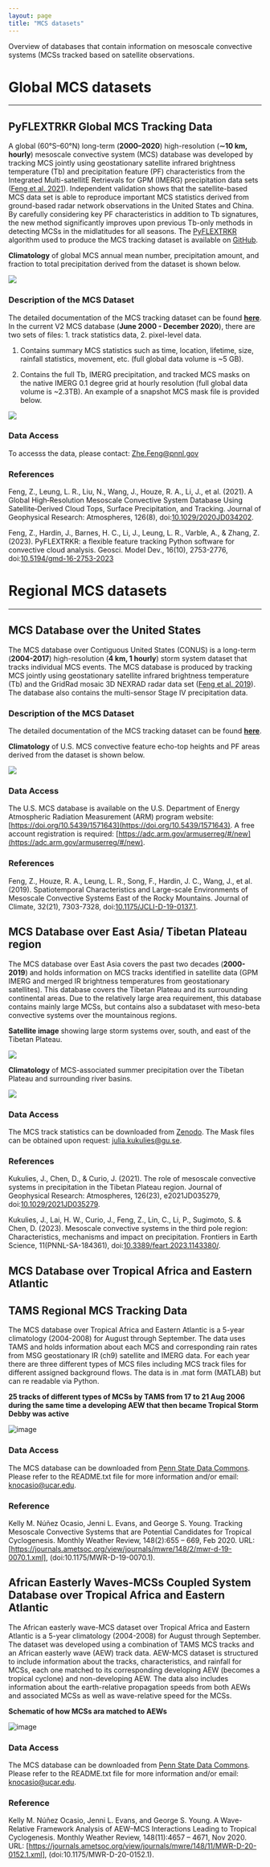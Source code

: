 ```yaml
---
layout: page
title: "MCS datasets"
---
```


Overview of databases that contain information on mesoscale convective systems (MCSs tracked based on satellite observations.  


# Global MCS datasets

---

## PyFLEXTRKR Global MCS Tracking Data

A global (60°S–60°N) long-term (**2000–2020**) high-resolution (**∼10 km, hourly**) mesoscale convective system (MCS) database was developed by tracking MCS jointly using geostationary satellite infrared brightness temperature (Tb) and precipitation feature (PF) characteristics from the Integrated Multi-satellitE Retrievals for GPM (IMERG) precipitation data sets ([Feng et al. 2021](https://doi.org/10.1029/2020JD034202)). Independent validation shows that the satellite-based MCS data set is able to reproduce important MCS statistics derived from ground-based radar network observations in the United States and China. By carefully considering key PF characteristics in addition to Tb signatures, the new method significantly improves upon previous Tb-only methods in detecting MCSs in the midlatitudes for all seasons. The [PyFLEXTRKR](https://doi.org/10.5194/gmd-16-2753-2023) algorithm used to produce the MCS tracking dataset is available on [GitHub](https://github.com/FlexTRKR/PyFLEXTRKR).

**Climatology** of global MCS annual mean number, precipitation amount, and fraction to total precipitation derived from the dataset is shown below.

![](https://portal.nersc.gov/project/m1867/mcs_global_v2/figures/annual_mcs_number_rain_rainfrac_map_small.gif)

### Description of the MCS Dataset

The detailed documentation of the MCS tracking dataset can be found [**here**](https://portal.nersc.gov/project/m1867/mcs_global_v2/PyFLEXTRKR_MCS_Tracking_Data_Readme.pdf). In the current V2 MCS database (**June 2000 - December 2020**), there are two sets of files: 1. track statistics data, 2. pixel-level data.

1. Contains summary MCS statistics such as time, location, lifetime, size, rainfall statistics, movement, etc. (full global data volume is ~5 GB). 

2. Contains the full Tb, IMERG precipitation, and tracked MCS masks on the native IMERG 0.1 degree grid at hourly resolution (full global data volume is ~2.3TB). An example of a snapshot MCS mask file is provided below.

![](https://portal.nersc.gov/project/m1867/mcs_global_v2/figures/MCS_mask_tracks_example_MC_small.gif)


### Data Access

To accesss the data, please contact: [Zhe.Feng@pnnl.gov](mailto:zhe.feng@pnnl.gov)

### References

Feng, Z., Leung, L. R., Liu, N., Wang, J., Houze, R. A., Li, J., et al. (2021). A Global High‐Resolution Mesoscale Convective System Database Using Satellite‐Derived Cloud Tops, Surface Precipitation, and Tracking. Journal of Geophysical Research: Atmospheres, 126(8), doi:[10.1029/2020JD034202](https://doi.org/10.1029/2020JD034202).

Feng, Z., Hardin, J., Barnes, H. C., Li, J., Leung, L. R., Varble, A., & Zhang, Z. (2023). PyFLEXTRKR: a flexible feature tracking Python software for convective cloud analysis. Geosci. Model Dev., 16(10), 2753-2776, doi:[10.5194/gmd-16-2753-2023](https://doi.org/10.5194/gmd-16-2753-2023)


# Regional MCS datasets

---

## MCS Database over the United States

The MCS database over Contiguous United States (CONUS) is a long-term (**2004-2017**) high-resolution (**4 km, 1 hourly**) storm system dataset that tracks individual MCS events. The MCS database is produced by tracking MCS jointly using geostationary satellite infrared brightness temperature (Tb) and the GridRad mosaic 3D NEXRAD radar data set ([Feng et al. 2019](https://doi.org/10.1175/JCLI-D-19-0137.1)). The database also contains the multi-sensor Stage IV precipitation data.

### Description of the MCS Dataset

The detailed documentation of the MCS tracking dataset can be found [**here**](https://portal.nersc.gov/project/m1867/mcs_gridrad_v2/MCS_Database_GridRad_Readme_v2.pdf).

**Climatology** of U.S. MCS convective feature echo-top heights and PF areas derived from the dataset is shown below.

![](https://portal.nersc.gov/project/m1867/mcs_gridrad_v2/figures/US_MCS_Database_climatology_small.gif)

### Data Access

The U.S. MCS database is available on the U.S. Department of Energy Atmospheric Radiation Measurement (ARM) program website: [https://doi.org/10.5439/1571643](https://doi.org/10.5439/1571643). A free account registration is required: [https://adc.arm.gov/armuserreg/#/new](https://adc.arm.gov/armuserreg/#/new).

### References

Feng, Z., Houze, R. A., Leung, L. R., Song, F., Hardin, J. C., Wang, J., et al. (2019). Spatiotemporal Characteristics and Large-scale Environments of Mesoscale Convective Systems East of the Rocky Mountains. Journal of Climate, 32(21), 7303-7328, doi:[10.1175/JCLI-D-19-0137.1](https://doi.org/10.1175/JCLI-D-19-0137.1).



## MCS Database over East Asia/ Tibetan Plateau region 

The MCS database over East Asia covers the past two decades (**2000-2019**) and holds information on MCS tracks identified in satellite data (GPM IMERG and merged IR brightness temperatures from geostationary satellites). This database covers the Tibetan Plateau and its surrounding continental areas. Due to the relatively large area requirement, this database contains mainly large MCSs, but contains also a subdataset with  meso-beta convective systems over the mountainous regions.


**Satellite image** showing large storm systems over, south, and east of the Tibetan Plateau. 

![](images/himawari_tp.png)

**Climatology** of MCS-associated summer precipitation over the Tibetan Plateau and surrounding river basins. 

![](images/Kukulies_MCS_rainfall.png) 


### Data Access 

The MCS track statistics can be downloaded from [Zenodo](https://zenodo.org/record/4767152). The Mask files can be obtained upon request: julia.kukulies@gu.se. 


### References 

Kukulies, J., Chen, D., & Curio, J. (2021). The role of mesoscale convective systems in precipitation in the Tibetan Plateau region. Journal of Geophysical Research: Atmospheres, 126(23), e2021JD035279, doi:[10.1029/2021JD035279](https://agupubs.onlinelibrary.wiley.com/doi/10.1029/2021JD035279). 

Kukulies, J., Lai, H. W., Curio, J., Feng, Z., Lin, C., Li, P., Sugimoto, S. & Chen, D. (2023). Mesoscale convective systems in the third pole region: Characteristics, mechanisms and impact on precipitation. Frontiers in Earth Science, 11(PNNL-SA-184361), doi:[10.3389/feart.2023.1143380/](https://www.frontiersin.org/articles/10.3389/feart.2023.1143380/full#main-content). 



## MCS Database over Tropical Africa and Eastern Atlantic 

## TAMS Regional MCS Tracking Data 

The MCS database over Tropical Africa and Eastern Atlantic is a 5-year climatology (2004-2008) for August through September. The data uses TAMS and holds information about each MCS and corresponding rain rates from MSG geostationary IR (ch9) satellite and IMERG data. For each year there are three different types of MCS files including MCS track files for different assigned background flows. The data is in .mat form (MATLAB) but can re readable via Python. 

**25 tracks of different types of MCSs by TAMS from 17 to 21 Aug 2006 during the same time a developing AEW that then became Tropical Storm Debby was active**

![image](https://github.com/storm-tracking/storm-tracking.github.io/assets/74216009/c3c34b44-ba61-4eed-94e5-736d27d28a8e)

### Data Access

The MCS database can be downloaded from [Penn State Data Commons](https://www.datacommons.psu.edu/commonswizard/MetadataDisplay.aspx?Dataset=6243). Please refer to the README.txt file for more information and/or email: knocasio@ucar.edu. 

### Reference

Kelly M. Núñez Ocasio, Jenni L. Evans, and George S. Young. Tracking Mesoscale Convective Systems that are Potential Candidates for Tropical Cyclogenesis. Monthly Weather Review, 148(2):655 – 669, Feb 2020. URL: [https://journals.ametsoc.org/view/journals/mwre/148/2/mwr-d-19-0070.1.xml], (doi:10.1175/MWR-D-19-0070.1).



## African Easterly Waves-MCSs Coupled System Database over Tropical Africa and Eastern Atlantic 

The African easterly wave-MCS dataset over Tropical Africa and Eastern Atlantic is a 5-year climatology (2004-2008) for August through September. The dataset was developed using a combination of TAMS MCS tracks and an African easterly wave (AEW) track data. AEW-MCS dataset is structured to include information about the tracks, characteristics, and rainfall for MCSs, each one matched to its corresponding developing AEW (becomes a tropical cyclone) and non-developing AEW. The data also includes information about the earth-relative propagation speeds from both AEWs and associated MCSs as well as wave-relative speed for the MCSs.  

**Schematic of how MCSs ara matched to AEWs** 

![image](https://github.com/storm-tracking/storm-tracking.github.io/assets/74216009/d7afc8b6-fea2-4253-b839-c88571e655a0)

### Data Access

The MCS database can be downloaded from [Penn State Data Commons](https://www.datacommons.psu.edu/commonswizard/MetadataDisplay.aspx?Dataset=6248). Please refer to the README.txt file for more information and/or email: knocasio@ucar.edu.  

### Reference

Kelly M. Núñez Ocasio, Jenni L. Evans, and George S. Young. A Wave-Relative Framework Analysis of AEW–MCS Interactions Leading to Tropical Cyclogenesis. Monthly Weather Review, 148(11):4657 – 4671, Nov 2020. URL: [https://journals.ametsoc.org/view/journals/mwre/148/11/MWR-D-20-0152.1.xml], (doi:10.1175/MWR-D-20-0152.1).

